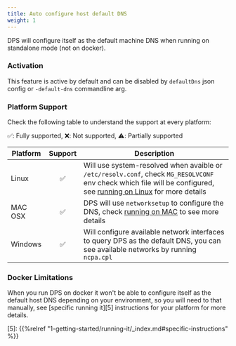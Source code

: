 ```yaml
---
title: Auto configure host default DNS
weight: 1
---
```


DPS will configure itself as the default machine DNS when running on standalone mode (not on docker).

### Activation

This feature is active by default and can be disabled by `defaultDns` json config or `-default-dns` commandline arg.

### Platform Support

Check the following table to understand the support at every platform:

✅: Fully supported, ❌: Not supported, ⚠️: Partially supported

| Platform | Support | Description                                                                                                                                                            |
|----------|:-------:|------------------------------------------------------------------------------------------------------------------------------------------------------------------------|
| Linux    |    ✅    | Will use system-resolved when avaible or `/etc/resolv.conf`, check `MG_RESOLVCONF` env check which file will be configured, see [running on Linux][2] for more details |
| MAC OSX  |    ✅    | DPS will use `networksetup` to configure the DNS, check [running on MAC][3] to see more details                                                                        |
| Windows  |    ✅    | Will configure available network interfaces to query DPS as the default DNS, you can see available networks by running `ncpa.cpl`                                      |


### Docker Limitations

When you run DPS on docker it won't be able to configure itself as the default host DNS depending on your environment,
so you will need to that manually, see [specific running it][5]
instructions for your platform for more details.

[1]: https://github.com/mageddo/dns-proxy-server/issues/326
[2]: en/1-getting-started/running-it/linux/
[3]: http://localhost:1313/en/1-getting-started/running-it/mac/#configuring-dps-as-default-dns-manually
[4]: https://github.com/mageddo/dns-proxy-server/issues/326
[5]: {{%relref "1-getting-started/running-it/_index.md#specific-instructions" %}}

